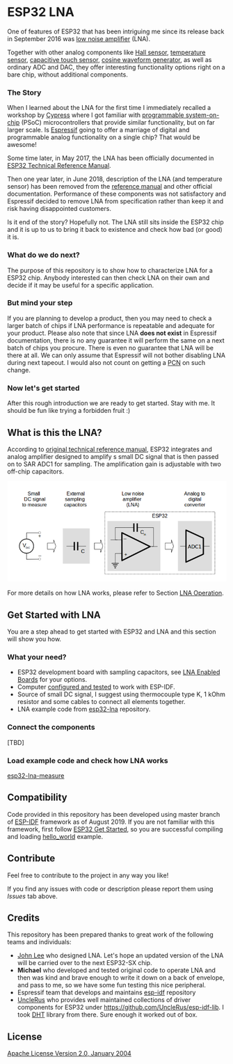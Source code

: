 # ESP32 LNA

One of features of ESP32 that has been intriguing me since its release back in September 2016 was [low noise amplifier](https://github.com/espressif/esp-idf/issues/814) (LNA).

Together with other analog components like [Hall sensor](https://randomnerdtutorials.com/esp32-hall-effect-sensor/), [temperature sensor](https://www.esp32.com/viewtopic.php?t=5#p21), [capacitive touch sensor](https://github.com/espressif/esp-iot-solution/blob/master/documents/touch_pad_solution/touch_sensor_design_en.md), [cosine waveform generator](https://github.com/krzychb/dac-cosine), as well as ordinary ADC and DAC, they offer interesting functionality options right on a bare chip, without additional components.

### The Story

When I learned about the LNA for the first time I immediately recalled a workshop by [Cypress](https://www.cypress.com) where I got familiar with [programmable system-on-chip](https://en.wikipedia.org/wiki/Programmable_system-on-chip) (PSoC) microcontrollers that provide similar functionality, but on far larger scale. Is [Espressif](https://www.espressif.com) going to offer a marriage of digital and programmable analog functionality on a single chip? That would be awesome!

Some time later, in May 2017, the LNA has been officially documented in [ESP32 Technical Reference Manual](https://twitter.com/krzychb2/status/860466927310958593?lang=en). 

Then one year later, in June 2018, description of the LNA (and temperature sensor) has been removed from the [reference manual](https://www.espressif.com/sites/default/files/documentation/esp32_technical_reference_manual_en.pdf) and other official documentation. Performance of these components was not satisfactory and Espressif decided to remove LNA from specification rather than keep it and risk having disappointed customers.

Is it end of the story? Hopefully not. The LNA still sits inside the ESP32 chip and it is up to us to bring it back to existence and check how bad (or good) it is. 

### What do we do next?

The purpose of this repository is to show how to characterize LNA for a ESP32 chip. Anybody interested can then check LNA on their own and decide if it may be useful for a specific application. 

### But mind your step

If you are planning to develop a product, then you may need to check a larger batch of chips if LNA performance is repeatable and adequate for your product. Please also note that since LNA **does not exist** in Espressif documentation, there is no any guarantee it will perform the same on a next batch of chips you procure. There is even no guarantee that LNA will be there at all. We can only assume that Espressif will not bother disabling LNA during next tapeout. I would also not count on getting a [PCN](https://www.espressif.com/en/pcn) on such change.

### Now let's get started

After this rough introduction we are ready to get started. Stay with me. It should be fun like trying a forbidden fruit :)

## What is this the LNA?

According to [original technical reference manual](https://esp32.com/viewtopic.php?t=6745#p29008),  ESP32 integrates and analog amplifier designed to amplify s small DC signal that is then passed on to SAR ADC1 for sampling. The amplification gain is adjustable with two off-chip capacitors.

![alt text](docs/_static/Low_Noise_Amplifier_Overview.png "ESP32 LNA Overview")

For more details on how LNA works, please refer to Section [LNA Operation](docs/lna-operation.md).

## Get Started with LNA

You are a step ahead to get started with ESP32 and LNA and this section will show you how.

### What your need?

* ESP32 development board with sampling capacitors, see [LNA Enabled Boards](docs/lna-enabled-boards.md) for your options.
* Computer [configured and tested](https://docs.espressif.com/projects/esp-idf/en/latest/get-started/index.html) to work with ESP-IDF.
* Source of small DC signal, I suggest using thermocouple type K, 1 kOhm resistor and some cables to connect all elements together.
* LNA example code from [esp32-lna](https://github.com/krzychb/esp32-lna) repository.

### Connect the components

[TBD]

### Load example code and check how LNA works

[esp32-lna-measure](esp32-lna-measure)


## Compatibility

Code provided in this repository has been developed using master branch of [ESP-IDF](https://github.com/espressif/esp-idf) framework as of August 2019. If you are not familiar with this framework, first follow [ESP32 Get Started](https://docs.espressif.com/projects/esp-idf/en/latest/get-started/index.html), so you are successful compiling and loading [hello_world](https://github.com/espressif/esp-idf/tree/master/examples/get-started/hello_world) example.


## Contribute

Feel free to contribute to the project in any way you like!

If you find any issues with code or description please report them using *Issues* tab above.


## Credits

This repository has been prepared thanks to great work of the following teams and individuals:

* [John Lee](https://twitter.com/EspressifSystem) who designed LNA. Let's hope an updated version of the LNA will be carried over to the next ESP32-SX chip.
* **Michael** who developed and tested original code to operate LNA and then was kind and brave enough to write it down on a back of envelope, and pass to me, so we have some fun testing this nice peripheral.
* Espressif team that develops and maintains [esp-idf](https://github.com/espressif/esp-idf) repository
* [UncleRus](https://github.com/UncleRus) who provides well maintained collections of driver components for ESP32 under https://github.com/UncleRus/esp-idf-lib. I took [DHT](https://github.com/UncleRus/esp-idf-lib/tree/master/components/dht) library from there. Sure enough it worked out of box.


## License

[Apache License Version 2.0, January 2004](LICENSE)

